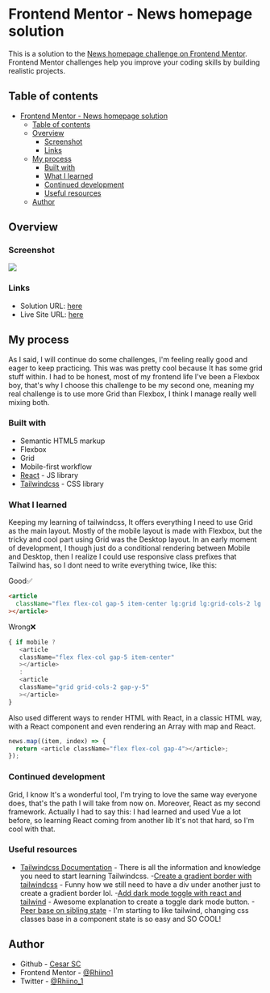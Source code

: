 # Frontend Mentor - News homepage solution

This is a solution to the [News homepage challenge on Frontend Mentor](https://www.frontendmentor.io/challenges/news-homepage-H6SWTa1MFl). Frontend Mentor challenges help you improve your coding skills by building realistic projects.

## Table of contents

- [Frontend Mentor - News homepage solution](#frontend-mentor---news-homepage-solution)
  - [Table of contents](#table-of-contents)
  - [Overview](#overview)
    - [Screenshot](#screenshot)
    - [Links](#links)
  - [My process](#my-process)
    - [Built with](#built-with)
    - [What I learned](#what-i-learned)
    - [Continued development](#continued-development)
    - [Useful resources](#useful-resources)
  - [Author](#author)

## Overview

### Screenshot

![](./src/assets/images/screenshot.png)

### Links

- Solution URL: [here](https://www.frontendmentor.io/solutions/newshomepage-react-tailwindcss-2BtbjCrc4A)
- Live Site URL: [here](https://rhiino1.github.io/fm-news-homepage/)

## My process

As I said, I will continue do some challenges, I'm feeling really good and eager to keep practicing. This was was pretty cool because It has some grid stuff within. I had to be honest, most of my frontend life I've been a Flexbox boy, that's why I choose this challenge to be my second one, meaning my real challenge is to use more Grid than Flexbox, I think I manage really well mixing both.

### Built with

- Semantic HTML5 markup
- Flexbox
- Grid
- Mobile-first workflow
- [React](https://reactjs.org/) - JS library
- [Tailwindcss](https://tailwindcss.com/) - CSS library

### What I learned

Keeping my learning of tailwindcss, It offers everything I need to use Grid as the main layout. Mostly of the mobile layout is made with Flexbox, but the tricky and cool part using Grid was the Desktop layout. In an early moment of development, I though just do a conditional rendering between Mobile and Desktop, then I realize I could use responsive class prefixes that Tailwind has, so I dont need to write everything twice, like this:

Good✅

```html
<article
  className="flex flex-col gap-5 item-center lg:grid lg:grid-cols-2 lg:gap-y-5"
></article>
```

Wrong❌

```js
{ if mobile ?
   <article
   className="flex flex-col gap-5 item-center"
   ></article>
   :
   <article
   className="grid grid-cols-2 gap-y-5"
   ></article>
}
```

Also used different ways to render HTML with React, in a classic HTML way, with a React component and even rendering an Array with map and React.

```js
news.map((item, index) => {
  return <article className="flex flex-col gap-4"></article>;
});
```

### Continued development

Grid, I know It's a wonderful tool, I'm trying to love the same way everyone does, that's the path I will take from now on. Moreover, React as my second framework. Actually I had to say this: I had learned and used Vue a lot before, so learning React coming from another lib It's not that hard, so I'm cool with that.

### Useful resources

- [Tailwindcss Documentation](https://tailwindcss.com/docs) - There is all the information and knowledge you need to start learning Tailwindcss.
-[Create a gradient border with tailwindcss](https://www.dhairyashah.dev/posts/how-to-create-gradient-border-with-tailwind-css/) - Funny how we still need to have a div under another just to create a gradient border lol.
-[Add dark mode toggle with react and tailwind](https://www.geeksforgeeks.org/how-to-add-dark-mode-in-reactjs-using-tailwind-css/) - Awesome explanation to create a toggle dark mode button.
-[Peer base on sibling state](https://tailwindcss.com/docs/hover-focus-and-other-states#styling-based-on-sibling-state) - I'm starting to like tailwind, changing css classes base in a component state is so easy and SO COOL!

## Author

- Github - [Cesar SC](https://github.com/Rhiino1)
- Frontend Mentor - [@Rhiino1](https://www.frontendmentor.io/profile/Rhiino1)
- Twitter - [@Rhiino_1](https://www.twitter.com/Rhiino_1)
